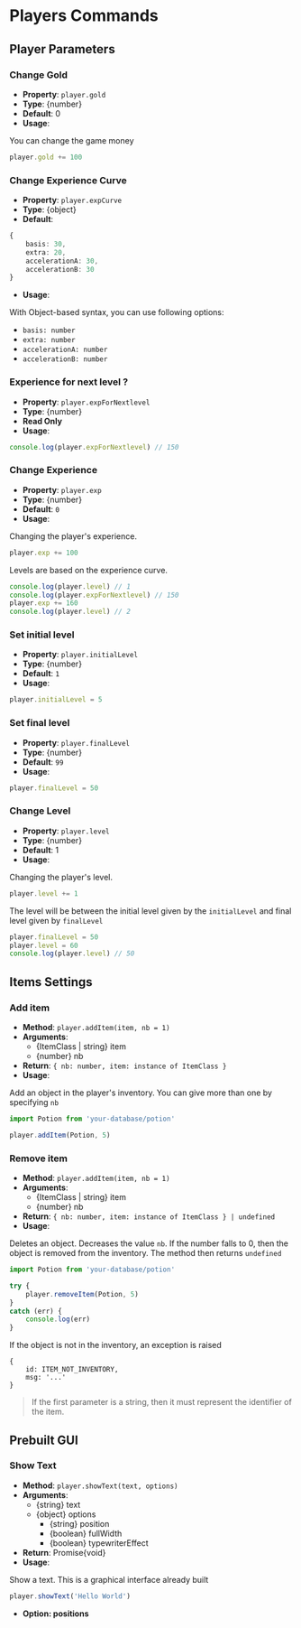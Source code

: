 # Players Commands 

## Player Parameters

### Change Gold

- **Property**: `player.gold`
- **Type**: {number}
- **Default**: 0
- **Usage**:

You can change the game money

```ts
player.gold += 100
```

### Change Experience Curve

- **Property**: `player.expCurve`
- **Type**: {object}
- **Default**: 
```ts
{
    basis: 30,
    extra: 20,
    accelerationA: 30,
    accelerationB: 30
}
```
- **Usage**:

With Object-based syntax, you can use following options:
- `basis: number`
- `extra: number`
- `accelerationA: number`
- `accelerationB: number`

### Experience for next level ?

- **Property**: `player.expForNextlevel`
- **Type**: {number}
- **Read Only**
- **Usage**:

```ts
console.log(player.expForNextlevel) // 150
```

### Change Experience

- **Property**: `player.exp`
- **Type**: {number}
- **Default**: `0`
- **Usage**:

Changing the player's experience. 

```ts
player.exp += 100
```

Levels are based on the experience curve.

```ts
console.log(player.level) // 1
console.log(player.expForNextlevel) // 150
player.exp += 160
console.log(player.level) // 2
```

### Set initial level

- **Property**: `player.initialLevel`
- **Type**: {number}
- **Default**: `1`
- **Usage**:

```ts
player.initialLevel = 5
```

### Set final level

- **Property**: `player.finalLevel`
- **Type**: {number}
- **Default**: `99`
- **Usage**:

```ts
player.finalLevel = 50
```

### Change Level

- **Property**: `player.level`
- **Type**: {number}
- **Default**: 1
- **Usage**:

Changing the player's level. 

```ts
player.level += 1
```

The level will be between the initial level given by the `initialLevel` and final level given by `finalLevel`

```ts
player.finalLevel = 50
player.level = 60 
console.log(player.level) // 50
```

## Items Settings

### Add item 

- **Method**: `player.addItem(item, nb = 1)`
- **Arguments**: 
    - {ItemClass | string} item
    - {number} nb
- **Return**: `{ nb: number, item: instance of ItemClass }`
- **Usage**:

Add an object in the player's inventory. You can give more than one by specifying `nb`

```ts
import Potion from 'your-database/potion'

player.addItem(Potion, 5)
```

### Remove item 

- **Method**: `player.addItem(item, nb = 1)`
- **Arguments**: 
    - {ItemClass | string} item
    - {number} nb
- **Return**: `{ nb: number, item: instance of ItemClass } | undefined`
- **Usage**:

Deletes an object. Decreases the value `nb`. If the number falls to 0, then the object is removed from the inventory. The method then returns `undefined`

```ts
import Potion from 'your-database/potion'

try {
    player.removeItem(Potion, 5)
}
catch (err) {
    console.log(err)
}
```

If the object is not in the inventory, an exception is raised

```
{
    id: ITEM_NOT_INVENTORY,
    msg: '...'
}
```

> If the first parameter is a string, then it must represent the identifier of the item.

## Prebuilt GUI

### Show Text 

- **Method**: `player.showText(text, options)`
- **Arguments**: 
    - {string} text
    - {object} options
        - {string} position
        - {boolean} fullWidth
        - {boolean} typewriterEffect
- **Return**: Promise{void}
- **Usage**:

Show a text. This is a graphical interface already built

```ts
player.showText('Hello World')
```

- **Option: positions**